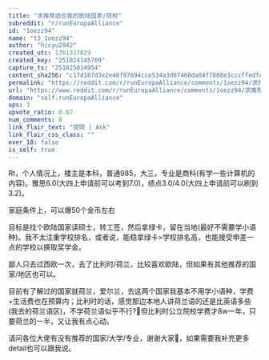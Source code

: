 ```yaml
---
title: "求推荐适合我的欧陆国家/院校"
subreddit: "r/runEuropaAlliance"
id: "1oezz94"
name: "t3_1oezz94"
author: "hicyu2042"
created_utc: 1761317829
created_key: "251024145709"
capture_ts: "251025014954"
content_sha256: "c17d107d3e2e46f97694cce534a3d07460da04f7808e3cccffedfc12c49b4b78"
permalink: "https://reddit.com/r/runEuropaAlliance/comments/1oezz94/求推荐适合我的欧陆国家院校/"
url: "https://www.reddit.com/r/runEuropaAlliance/comments/1oezz94/求推荐适合我的欧陆国家院校/"
domain: "self.runEuropaAlliance"
ups: 3
upvote_ratio: 0.67
num_comments: 8
link_flair_text: "提問 | Ask"
link_flair_css_class: ""
over_18: false
is_self: true
---
```


Rt，个人情况上，楼主是本科，普通985，大三，专业是商科(有学一些计算机的内容)。雅思6.0(大四上申请前可以考到7.0)，绩点3.0/4.0(大四上申请前可以刷到3.2)。

家庭条件上，可以爆50个金币左右

目标是找个欧陆国家读硕士，转工签，然后拿绿卡，留在当地(最好不需要学小语种)。我不太注重学校排名，或者说，能稳拿绿卡\>学校排名高，也能接受申差一点的学校以换取奖学金。

鄙人只去过西欧一次，去了比利时/荷兰，比较喜欢欧陆，但如果有其他推荐的国家/地区也可以。

目前有了解过的国家就荷兰，爱尔兰，去这两个国家我基本不用学小语种，学费+生活费也在预算内；比利时的话，感觉那边本地人讲荷兰语的还是比英语多些(我去的荷兰语区)，不学荷兰语似乎不行?🤔但比利时公立院校学费才8w一年，只要荷兰的一半，又让我有点心动。

请问各位大佬有没有推荐的国家/大学/专业，谢谢大家🥺，如果需要我补充更多detail也可以跟我说。
